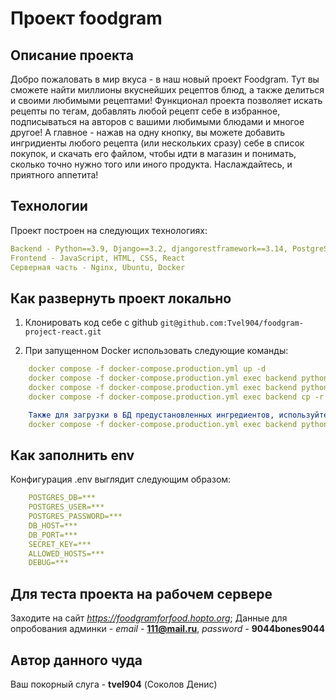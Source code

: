 #  Проект foodgram

## Описание проекта

Добро пожаловать в мир вкуса - в наш новый проект Foodgram. Тут вы сможете найти миллионы вкуснейших рецептов блюд, а также делиться и своими любимыми рецептами! Функционал проекта позволяет искать рецепты по тегам, добавлять любой рецепт себе в избранное, подписываться на авторов с вашими любимыми блюдами и многое другое! 
А главное - нажав на одну кнопку, вы можете добавить ингридиенты любого рецепта (или нескольких сразу) себе в список покупок, и скачать его файлом, чтобы идти в магазин и понимать, сколько точно нужно того или иного продукта.
Наслаждайтесь, и приятного аппетита!

## Технологии

Проект построен на следующих технологиях:
```yaml
Backend - Python==3.9, Django==3.2, djangorestframework==3.14, PostgreSQL==13.10
Frontend - JavaScript, HTML, CSS, React
Серверная часть - Nginx, Ubuntu, Docker
```
## Как развернуть проект локально

1. Клонировать код себе с github
    ```git@github.com:Tvel904/foodgram-project-react.git```

2. При запущенном Docker использовать следующие команды:
```yaml
    docker compose -f docker-compose.production.yml up -d
    docker compose -f docker-compose.production.yml exec backend python manage.py migrate
    docker compose -f docker-compose.production.yml exec backend python manage.py collectstatic
    docker compose -f docker-compose.production.yml exec backend cp -r /app/collected_static/. /backend_static/static/

    Также для загрузки в БД предустановленных ингредиентов, используйте следующую команду:
    docker compose -f docker-compose.production.yml exec backend python manage.py loaddata ingredients.json
```

## Как заполнить env

Конфигурация .env выглядит следующим образом:
```yaml
    POSTGRES_DB=***
    POSTGRES_USER=***
    POSTGRES_PASSWORD=***
    DB_HOST=***
    DB_PORT=***
    SECRET_KEY=***
    ALLOWED_HOSTS=***
    DEBUG=***
```

## Для теста проекта на рабочем сервере

Заходите на сайт *https://foodgramforfood.hopto.org*;
Данные для опробования админки - *email* - **111@mail.ru**, *password* - **9044bones9044**

## Автор данного чуда

Ваш покорный слуга - **tvel904** (Соколов Денис) 